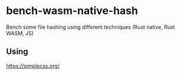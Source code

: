 # bench-wasm-native-hash
Bench some file hashing using different techniques (Rust native, Rust WASM, JS)

## Using
https://simplecss.org/
